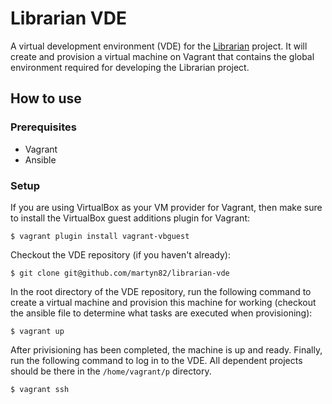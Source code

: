 Librarian VDE
=============

A virtual development environment (VDE) for the [Librarian](https://github.com/martyn82/librarian) project.
It will create and provision a virtual machine on Vagrant that contains the global environment required for developing
the Librarian project.

How to use
----------

### Prerequisites
- Vagrant
- Ansible

### Setup
If you are using VirtualBox as your VM provider for Vagrant, then make sure to install the VirtualBox guest additions plugin for Vagrant:
```
$ vagrant plugin install vagrant-vbguest
```

Checkout the VDE repository (if you haven't already):
```
$ git clone git@github.com/martyn82/librarian-vde
```

In the root directory of the VDE repository, run the following command to create a virtual machine and provision this machine for working (checkout the ansible file to determine what tasks are executed when provisioning):
```
$ vagrant up
```

After privisioning has been completed, the machine is up and ready. Finally, run the following command to log in to the VDE. All dependent projects should be there in the `/home/vagrant/p` directory.
```
$ vagrant ssh
```

